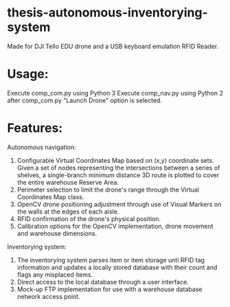 # thesis-autonomous-inventorying-system

Made for DJI Tello EDU drone and a USB keyboard emulation RFID Reader.

# Usage:
Execute comp_com.py using Python 3
Execute comp_nav.py using Python 2 after comp_com.py "Launch Drone" option is selected.

# Features:
Autonomous navigation:
  1) Configurable Virtual Coordinates Map based on (x,y) coordinate sets. Given a set of nodes representing the intersections between a series of shelves, a single-branch minimum distance 3D route is plotted to cover the entire warehouse Reserve Area.
  2) Perimeter selection to limit the drone's range through the Virtual Coordinates Map class.
  3) OpenCV drone positioning adjustment through use of Visual Markers on the walls at the edges of each aisle.
  4) RFID confirmation of the drone's physical position.
  5) Calibration options for the OpenCV implementation, drone movement and warehouse dimensions.

Inventorying system:
  1) The inventorying system parses item or item storage unti RFID tag information and updates a locally stored database with their count and flags any misplaced items.
  2) Direct access to the local database through a user interface.
  3) Mock-up FTP implementation for use with a warehouse database network access point.
